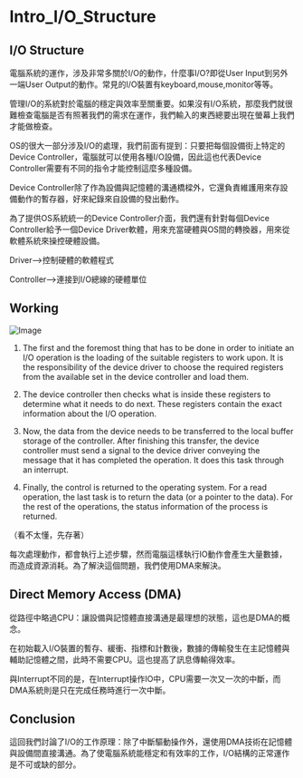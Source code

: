 # Intro_I/O_Structure

## I/O Structure
電腦系統的運作，涉及非常多關於I/O的動作，什麼事I/O?即從User Input到另外一端User Output的動作。常見的I/O裝置有keyboard,mouse,monitor等等。

管理I/O的系統對於電腦的穩定與效率至關重要。如果沒有I/O系統，那麼我們就很難檢查電腦是否有照著我們的需求在運作，我們輸入的東西總要出現在螢幕上我們才能做檢查。

OS的很大一部分涉及I/O的處理，我們前面有提到：只要把每個設備街上特定的Device Controller，電腦就可以使用各種I/O設備，因此這也代表Device Controller需要有不同的指令才能控制這麼多種設備。

Device Controller除了作為設備與記憶體的溝通橋樑外，它還負責維護用來存設備動作的暫存器，好來紀錄來自設備的發出動作。

為了提供OS系統統一的Device Controller介面，我們還有針對每個Device Controller給予一個Device Driver軟體，用來充當硬體與OS間的轉換器，用來從軟體系統來操控硬體設備。

Driver-->控制硬體的軟體程式

Controller-->連接到I/O總線的硬體單位


## Working
![Image](https://i.imgur.com/dkdYO2b.png)

1. The first and the foremost thing that has to be done in order to initiate an I/O operation is the loading of the suitable registers to work upon. It is the responsibility of the device driver to choose the required registers from the available set in the device controller and load them.

2. The device controller then checks what is inside these registers to determine what it needs to do next. These registers contain the exact information about the I/O operation.

3. Now, the data from the device needs to be transferred to the local buffer storage of the controller. After finishing this transfer, the device controller must send a signal to the device driver conveying the message that it has completed the operation. It does this task through an interrupt.

4. Finally, the control is returned to the operating system. For a read operation, the last task is to return the data (or a pointer to the data). For the rest of the operations, the status information of the process is returned.
   

（看不太懂，先存著）

每次處理動作，都會執行上述步驟，然而電腦這樣執行IO動作會產生大量數據，而造成資源消耗。為了解決這個問題，我們使用DMA來解決。

## Direct Memory Access (DMA)
從路徑中略過CPU：讓設備與記憶體直接溝通是最理想的狀態，這也是DMA的概念。

在初始載入I/O裝置的暫存、緩衝、指標和計數後，數據的傳輸發生在主記憶體與輔助記憶體之間，此時不需要CPU。這也提高了訊息傳輸得效率。

與Interrupt不同的是，在Interrupt操作IO中，CPU需要一次又一次的中斷，而DMA系統則是只在完成任務時進行一次中斷。


## Conclusion   
這回我們討論了I/O的工作原理：除了中斷驅動操作外，還使用DMA技術在記憶體與設備間直接溝通。為了使電腦系統能穩定和有效率的工作，I/O結構的正常運作是不可或缺的部分。